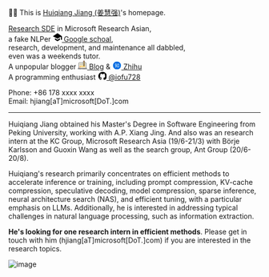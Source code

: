 👨‍🌾‍ This is [Huiqiang Jiang (姜慧强)](https://cv.wyydsb.com)'s homepage.

[Research SDE](https://www.microsoft.com/en-us/research/people/hjiang/) in Microsoft Research Asian,<br>
a fake NLPer [<svg t="1676899814856" class="icon" viewBox="0 0 1024 1024" version="1.1" xmlns="http://www.w3.org/2000/svg" p-id="758" width="18" height="18"><path d="M466.346667 87.253333c-23.338667 15.616-137.386667 91.306667-253.354667 168.32C96.938667 332.544 2.133333 396.202667 2.133333 396.970667c0 0.810667 5.802667 4.693333 13.013334 8.533333 7.125333 4.096 121.6 67.541333 254.506666 141.226667l241.322667 134.101333 6.144-3.157333c3.498667-1.706667 92.544-52.565333 198.058667-112.725334l191.701333-109.568 1.152 339.072h113.834667V397.610667l-147.626667-98.986667c-198.997333-133.290667-358.058667-238.336-361.984-239.189333-1.92-0.341333-22.485333 12.245333-45.909333 27.818666M228.48 709.674667l0.597333 85.546666 141.226667 84.778667 141.226667 84.565333 142.378666-85.333333 142.165334-85.546667V709.12c0-46.592-0.554667-84.608-1.152-84.608s-56.234667 33.365333-123.733334 74.282667l-141.056 85.162666-18.389333 10.922667-56.32-33.749333a25775.786667 25775.786667 0 0 1-140.202667-84.437334l-85.546666-51.626666c-1.024-0.341333-1.365333 37.674667-1.152 84.608" p-id="759"></path></svg> Google schoal](https://scholar.google.com/citations?user=99KtvpYAAAAJ),<br>
research, development, and maintenance all dabbled,<br>
even was a weekends tutor.<br>
A unpopular blogger [<svg t="1625833213612" class="icon" viewBox="0 0 1024 950" version="1.1" xmlns="http://www.w3.org/2000/svg" p-id="3347" width="18" height="18"><path d="M1003.988341 920.409302c0 47.254822-38.308713 85.563535-85.563535 85.563535H105.575194c-47.254822 0-85.563535-38.308713-85.563535-85.563535s38.308713-85.563535 85.563535-85.563535h812.849612c47.254822 0 85.563535 38.308713 85.563535 85.563535z" fill="#A5A5A5" p-id="3348"></path><path d="M939.817674 321.464558v470.595473c0 47.254822-38.308713 85.571473-85.571472 85.571473h-684.492404c-47.26276 0-85.571473-38.316651-85.571472-85.571473V321.464558c0-47.254822 38.308713-85.563535 85.571472-85.563535h684.492404c47.26276 0 85.571473 38.308713 85.571472 85.571473z" fill="#CCCAC4" p-id="3349"></path><path d="M854.25414 834.845767H169.74586a42.785736 42.785736 0 0 1-42.785736-42.785736V321.464558a42.785736 42.785736 0 0 1 42.785736-42.785736h684.50828a42.785736 42.785736 0 0 1 42.785736 42.785736v470.595473a42.785736 42.785736 0 0 1-42.785736 42.785736z" fill="#F2EFE2" p-id="3350"></path><path d="M800.775938 412.378295H223.224062a32.085333 32.085333 0 0 1 0-64.170667h577.551876a32.085333 32.085333 0 0 1 0 64.170667zM490.607132 492.591628a32.085333 32.085333 0 0 0-32.085334-32.085333H223.224062a32.085333 32.085333 0 0 0 0 64.170666h235.297736a32.085333 32.085333 0 0 0 32.085334-32.085333z m342.254139 0a32.085333 32.085333 0 0 0-32.085333-32.085333H565.478202a32.085333 32.085333 0 0 0 0 64.170666h235.297736a32.085333 32.085333 0 0 0 32.085333-32.085333z" fill="#BFBBA3" p-id="3351"></path><path d="M800.775938 759.982636H223.224062a32.085333 32.085333 0 0 1-32.085333-32.085334V599.548031a32.085333 32.085333 0 0 1 32.085333-32.085333h577.551876a32.085333 32.085333 0 0 1 32.085333 32.085333v128.349271a32.085333 32.085333 0 0 1-32.085333 32.085334z" fill="#FFD880" p-id="3352"></path><path d="M288.466357 741.201364l-4.477024 4.484962 0.15876 0.158759-36.697302 36.705241a14.050233 14.050233 0 0 1-19.860838 0l-36.697302-36.705241 0.15876-0.158759-4.477023-4.484962a32.863256 32.863256 0 1 1 46.468961-46.468961l4.477023 4.484961 4.477023-4.484961a32.863256 32.863256 0 1 1 46.468962 46.468961z" fill="#FC8059" p-id="3353"></path><path d="M743.019163 583.862574l-42.785737 57.042356a21.392868 21.392868 0 0 1-34.212713 0l-42.785736-57.042356a21.392868 21.392868 0 0 1-4.286512-12.835721V64.773953a42.785736 42.785736 0 0 1 42.785737-42.777798h42.785736a42.785736 42.785736 0 0 1 42.785736 42.785736v506.244962c-0.007938 4.627845-1.508217 9.128682-4.286511 12.835721z" fill="#D6A154" p-id="3354"></path><path d="M731.25507 599.548031l-31.013706 41.356899a21.392868 21.392868 0 0 1-34.228589 0l-31.013705-41.356899h96.256z" fill="#B26932" p-id="3355"></path><path d="M618.956403 513.984496V64.773953a42.785736 42.785736 0 0 1 42.785737-42.777798h42.777798a42.785736 42.785736 0 0 1 42.785736 42.785736V513.984496h-128.357209z" fill="#FFD880" p-id="3356"></path><path d="M683.12707 513.984496V21.996155h21.392868a42.785736 42.785736 0 0 1 42.785736 42.785736V513.984496h-64.178604z" fill="#FCC159" p-id="3357"></path><path d="M747.297736 64.773953v42.785737H618.956403V64.773953a42.785736 42.785736 0 0 1 42.777799-42.777798h42.785736a42.785736 42.785736 0 0 1 42.777798 42.785736z" fill="#FC8059" p-id="3358"></path><path d="M950.708589 824.042171c3.341891-10.057426 5.151752-20.813395 5.151752-31.974202V321.464558c0-56.018357-45.579907-101.606202-101.606201-101.606201H763.340403V64.773953c0-32.426667-26.38586-58.820465-58.820465-58.820465h-42.785736c-32.434605 0-58.820465 26.393798-58.820466 58.820465v155.084404H169.737922c-56.026295 0-101.606202 45.587845-101.606201 101.606201v470.595473c0 11.168744 1.80986 21.916775 5.15969 31.974202A101.49507 101.49507 0 0 0 3.968992 920.409302c0 56.026295 45.579907 101.606202 101.606202 101.606202h812.849612c56.026295 0 101.606202-45.579907 101.606202-101.606202a101.487132 101.487132 0 0 0-69.322419-96.367131zM634.99907 64.773953a26.766884 26.766884 0 0 1 26.735132-26.735131h42.785736a26.766884 26.766884 0 0 1 26.735132 26.743069v26.735132H634.99907V64.773953z m96.256 58.828404v374.339472h-32.085334V123.602357h32.085334z m-96.256 0h32.085333v374.339472h-32.085333V123.602357z m0 406.424806H731.247132v40.99969a5.397829 5.397829 0 0 1-1.071628 3.206945l-42.785737 57.042357a5.247008 5.247008 0 0 1-4.270635 2.143256 5.247008 5.247008 0 0 1-4.286512-2.143256l-42.777798-57.034419a5.397829 5.397829 0 0 1-1.071628-3.214883v-40.99969zM100.224992 321.464558c0-38.332527 31.188341-69.520868 69.520868-69.520868h433.167876v319.083163c0 8.041178 2.651287 16.010915 7.48552 22.464496l42.785736 57.034418a37.110078 37.110078 0 0 0 29.942078 14.971039 37.118016 37.118016 0 0 0 29.950015-14.971039l42.785737-57.034418a37.665736 37.665736 0 0 0 7.485519-22.464496V251.94369h90.913737c38.332527 0 69.51293 31.196279 69.51293 69.528806v470.595473c0 38.332527-31.180403 69.520868-69.51293 69.520868H169.737922c-38.332527 0-69.520868-31.188341-69.520868-69.520868V321.464558zM918.424806 989.930171H105.575194c-38.340465 0-69.520868-31.188341-69.520868-69.520869a69.401798 69.401798 0 0 1 52.446263-67.393488c18.55107 24.671256 48.064496 40.658357 81.245271 40.658357h684.50828c33.180775 0 62.694202-15.987101 81.253209-40.666295a69.409736 69.409736 0 0 1 52.438325 67.401426c0 38.340465-31.188341 69.520868-69.520868 69.520869z m-572.201674-48.128a16.034729 16.034729 0 0 1-16.042667 16.034728H159.053395a16.034729 16.034729 0 1 1 0-32.077395h171.12707a16.034729 16.034729 0 0 1 16.034729 16.034729z m534.766139 0a16.034729 16.034729 0 0 1-16.034728 16.034728H544.077395a16.034729 16.034729 0 1 1 0-32.077395h320.861272a16.034729 16.034729 0 0 1 16.042666 16.034729z m-393.589085 0a16.034729 16.034729 0 0 1-16.042667 16.034728h-2.143255a16.034729 16.034729 0 1 1 0-32.077395h2.143255a16.034729 16.034729 0 0 1 16.042667 16.034729z m-66.313922 0a16.034729 16.034729 0 0 1-16.034729 16.034728h-2.143256a16.034729 16.034729 0 1 1 0-32.077395h2.143256a16.034729 16.034729 0 0 1 16.034729 16.034729z" fill="#4C4C4C" p-id="3359"></path></svg> Blog](https://wyydsb.xin) & [<svg t="1625833413112" class="icon" viewBox="0 0 1024 850" version="1.1" xmlns="http://www.w3.org/2000/svg" p-id="4157" width="18" height="18"><path d="M544.059897 959.266898h-64.949141c-228.633593 0-415.697442-187.063849-415.697442-415.697442v-64.949141c0-228.633593 187.063849-415.697442 415.697442-415.697442h64.949141c228.633593 0 415.697442 187.063849 415.697442 415.697442v64.949141c-0.001024 228.633593-187.064873 415.697442-415.697442 415.697442z" fill="#006CE2" p-id="4158"></path><path d="M513.358696 494.912378h-84.12549c1.331051-13.311533 4.791783-49.517142 4.791783-70.01635 0-20.499208-0.26621-50.049562-0.26621-50.049563h84.65791v-13.311533c0-17.837106-7.720095-25.823412-14.110163-25.823412H357.08615s4.259363-14.642584 8.252516-29.816564c3.993153-15.175004 13.045323-36.471819 13.045323-36.471819-51.913034 3.460732-55.995265 41.974179-67.354248 76.405394-11.358984 34.431216-20.232998 51.380613-36.73803 88.917273 22.8951 0 45.523989-11.180828 55.107556-26.622042 9.583567-15.441215 13.932008-33.543507 13.932008-33.543507h51.114403v48.629434c0 17.39274-3.194522 72.056954-3.194522 72.056953h-91.225111c-15.973635 0-24.492361 40.28784-24.492361 40.28784h110.215112c-6.921465 62.473387-21.830259 87.498168-42.772809 125.833459-20.94255 38.336314-76.405395 81.907754-76.405395 81.907754 33.809717 9.583567 71.347401-2.928312 87.320012-18.103317 15.973635-15.175004 29.550354-40.998416 39.401155-60.017086 9.849777-19.01867 18.103316-53.659782 18.103317-53.659782l89.449693 110.481322s3.993153-19.966788 5.324204-32.478666c1.331051-12.512903-0.621498-21.741181-3.816021-29.19609-3.194522-7.453885-12.778089-17.748028-25.557201-32.656823-12.778089-14.908794-39.578287-43.57144-39.578287-43.57144s-13.045323 9.583567-23.16131 17.304686c7.453885-18.103316 13.399587-65.667909 13.399587-65.667909h100.808677v-16.683187c0.002048-14.551458-6.031708-24.135025-14.905722-24.135025zM750.117843 329.500632H557.019214a3.54981 3.54981 0 0 0-3.549811 3.54981v358.510375a3.54981 3.54981 0 0 0 3.549811 3.549811h33.145216l12.112563 41.530836 66.820804-41.530836h81.020046a3.54981 3.54981 0 0 0 3.54981-3.549811V333.050442a3.54981 3.54981 0 0 0-3.54981-3.54981zM713.024525 654.112211h-43.128097l-50.714064 32.212457-8.918042-32.212457h-15.441214V368.723631h118.202441V654.112211z" fill="#FFFFFF" p-id="4159"></path></svg> Zhihu](https://www.zhihu.com/people/gunjianpan)<br>
A programming enthusiast [<svg t="1625832880846" class="icon" viewBox="0 0 900 850" version="1.1" xmlns="http://www.w3.org/2000/svg" p-id="1182" width="18" height="18"><path d="M938.666667 512a426.666667 426.666667 0 0 1-291.84 404.48 22.186667 22.186667 0 0 1-19.2-2.986667 21.76 21.76 0 0 1-8.96-17.493333v-113.92a170.666667 170.666667 0 0 0-21.333334-87.893333 10.666667 10.666667 0 0 1 0-11.52 11.52 11.52 0 0 1 8.533334-5.973334c104.106667-10.666667 162.133333-52.053333 162.133333-164.693333a200.96 200.96 0 0 0-50.773333-143.36 183.466667 183.466667 0 0 0 8.106666-51.2 184.746667 184.746667 0 0 0-6.4-46.08 20.906667 20.906667 0 0 0-22.613333-15.36 189.866667 189.866667 0 0 0-104.106667 50.346667 422.826667 422.826667 0 0 0-160.426666 0A189.866667 189.866667 0 0 0 327.68 256a20.906667 20.906667 0 0 0-22.613333 15.36A184.746667 184.746667 0 0 0 298.666667 317.44a183.466667 183.466667 0 0 0 8.106666 51.2A200.96 200.96 0 0 0 256 512c0 118.613333 64.426667 158.293333 182.613333 168.106667a158.293333 158.293333 0 0 0-29.44 65.28v5.12a29.013333 29.013333 0 0 0 0 5.973333 25.173333 25.173333 0 0 1-27.306666 21.76 42.666667 42.666667 0 0 1-18.346667-5.12 227.84 227.84 0 0 1-60.586667-53.76 430.506667 430.506667 0 0 0-34.133333-34.56 116.906667 116.906667 0 0 0-25.173333-16.64 20.906667 20.906667 0 0 0-20.48 0 21.333333 21.333333 0 0 0-9.813334 17.92v2.56a21.333333 21.333333 0 0 0 9.813334 17.92 193.706667 193.706667 0 0 1 39.253333 44.8 282.026667 282.026667 0 0 0 67.84 73.386667 105.813333 105.813333 0 0 0 59.733333 17.92h15.36V896a21.76 21.76 0 0 1-8.96 17.493333 22.186667 22.186667 0 0 1-19.2 2.986667A426.666667 426.666667 0 1 1 938.666667 512z" p-id="1183"></path></svg> @iofu728](https://github.com/iofu728)<br>

Phone: +86 178 xxxx xxxx<br>
Email: hjiang[aT]microsoft[DoT.]com

-----

Huiqiang Jiang obtained his Master's Degree in Software Engineering from Peking University, working with A.P. Xiang Jing. And also was an research intern at the KC Group, Microsoft Research Asia (19/6-21/3) with Börje Karlsson and Guoxin Wang as well as the search group, Ant Group (20/6-20/8).<br>

Huiqiang's research primarily concentrates on efficient methods to accelerate inference or training, including prompt compression, KV-cache compression, speculative decoding, model compression, sparse inference, neural architecture search (NAS), and efficient tuning, with a particular emphasis on LLMs. Additionally, he is interested in addressing typical challenges in natural language processing, such as information extraction.

**He's looking for one research intern in efficient methods**. Please get in touch with him (hjiang[aT]microsoft[DoT.]com) if you are interested in the research topics.

![image](https://github-readme-stats.vercel.app/api?username=iofu728&show_icons=true&theme=onedark)